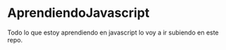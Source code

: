 # AprendiendoJavascript
Todo lo que estoy aprendiendo en javascript lo voy a ir subiendo en este repo.
